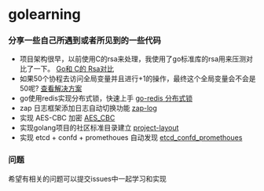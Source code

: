 # golearning
### 分享一些自己所遇到或者所见到的一些代码

- 项目架构很早，以前使用C的rsa来处理，我使用了go标准库的rsa用来压测对比了一下。 [Go和 C的 Rsa对比](https://github.com/ywanbing/golearning/tree/master/rsaCAndGoBaench "Go和 C的 Rsa对比")
- 如果50个协程去访问全局变量并且进行+1的操作，最终这个全局变量会不会是50呢? [查看解决方案](https://github.com/ywanbing/golearning/blob/master/usualQuestion/atomic_test.go "查看解决方案")
- go使用redis实现分布式锁，快速上手 [go-redis 分布式锁](https://github.com/ywanbing/golearning/tree/master/go-redis-distributed-lock "go使用redis实现分布式锁")
- zap 日志框架添加日志自动切换功能 [zap-log](https://github.com/ywanbing/golearning/tree/master/zap-log "zap 自动切换")
- 实现 AES-CBC 加密 [AES_CBC](https://github.com/ywanbing/golearning/tree/master/aesCrypto "AES-CBC 加密")
- 实现golang项目的社区标准目录建立 [project-layout](https://github.com/ywanbing/golearning/tree/master/script "project-layout")
- 实现 etcd + confd + promethoues 自动发现 [etcd_confd_promethoues](https://github.com/ywanbing/golearning/tree/master/etcd_confd_promethoues "etcd_confd_promethoues")
### 问题
希望有相关的问题可以提交issues中一起学习和实现

